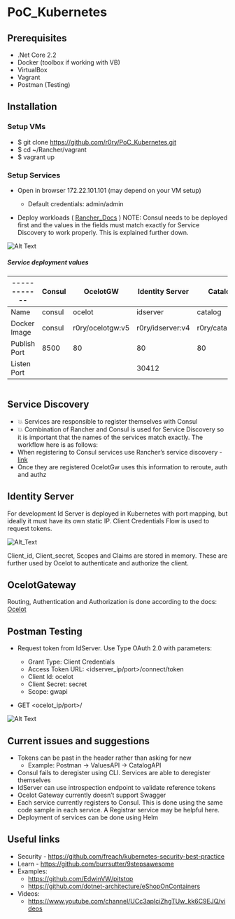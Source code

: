 # PoC_Kubernetes


## Prerequisites

*	.Net Core 2.2
*	Docker (toolbox if working with VB)
*	VirtualBox
*	Vagrant
*	Postman (Testing) 

## Installation

### Setup VMs
*	$ git clone https://github.com/r0ry/PoC_Kubernetes.git
*	$ cd ~/Rancher/vagrant 
*	$ vagrant up 
### Setup Services
*	Open in browser 172.22.101.101 (may depend on your VM setup)
    * Default credentials: admin/admin 

*	Deploy workloads ( [Rancher_Docs](https://rancher.com/docs/rancher/v2.x/en/k8s-in-rancher/workloads/deploy-workloads/) ) 
NOTE: Consul needs to be deployed first and the values in the fields must match exactly for Service Discovery to work properly. This is explained further down.

![Alt Text](http://g.recordit.co/VGTwAzcq4A.gif)


##### Service deployment values


|------------| Consul                 | OcelotGW                         | Identity Server                 | CatalogAPI                          | ValuesAPI                       |
|------------|------------------------|----------------------------------|---------------------------------|-------------------------------------|---------------------------------|
|Name        | consul           |	ocelot                    |	idserver                  |	catalog                       | values                    |
|Docker Image| consul   |	r0ry/ocelotgw:v5  |	r0ry/idserver:v4  | r0ry/catalogapi:v1    |	r0ry/valuesapi:v1 | 
|Publish Port| 8500     | 80                 |	80                | 80                    |  80               | 
|Listen Port |                        |                                  |	30412        |                                     |                                 |


```

```
## Service Discovery

* 💥 Services are responsible to register themselves with Consul
* 💥 Combination of Rancher and Consul is used for Service Discovery so it is important that the names of the services match exactly. The workflow here is as follows:
*	When registering to Consul services use Rancher’s service discovery - [link](https://rancher.com/docs/rancher/v2.x/en/k8s-in-rancher/service-discovery/)
*	Once they are registered OcelotGw uses this information to reroute, auth and authz 

## Identity Server

For development Id Server is deployed in Kubernetes with port mapping, but ideally it must have its own static IP.
Client Credentials Flow is used to request tokens. 

![Alt_Text](https://i0.wp.com/www.bubblecode.net/wp-content/uploads/2013/03/client_credentials_flow.png?resize=525%2C396)

Client_id, Client_secret, Scopes and Claims are stored in memory. These are further used by Ocelot to authenticate and authorize the client.

## OcelotGateway  

Routing, Authentication and Authorization is done according to the docs: [Ocelot](https://ocelot.readthedocs.io/en/latest/index.html)

## Postman Testing

* Request token from IdServer. Use Type OAuth 2.0 with parameters:

    *	Grant Type: Client Credentials
    *	Access Token URL: <idserver_ip/port>/connect/token
    *	Client Id: ocelot
    *	Client Secret: secret
    *	Scope: gwapi

* GET <ocelot_ip/port>/<endpoint>

![Alt Text](http://g.recordit.co/2nvLlcMIEp.gif)

## Current issues and suggestions 
*	Tokens can be past in the header rather than asking for new 
    *	Example: Postman -> ValuesAPI -> CatalogAPI 
*	Consul fails to deregister using CLI. Services are able to deregister themselves
*	IdServer can use introspection endpoint to validate reference tokens
*	Ocelot Gateway currently doesn’t support Swagger
*	Each service currently registers to Consul. This is done using the same code sample in each service. A Registrar service may be helpful here.
*	Deployment of services can be done using Helm

## Useful links

*	Security - https://github.com/freach/kubernetes-security-best-practice
*	Learn - https://github.com/burrsutter/9stepsawesome
*	Examples:
    *	https://github.com/EdwinVW/pitstop
    *	https://github.com/dotnet-architecture/eShopOnContainers
*	Videos:
    *	https://www.youtube.com/channel/UCc3apIciZhgTUw_kk6C9EJQ/videos

